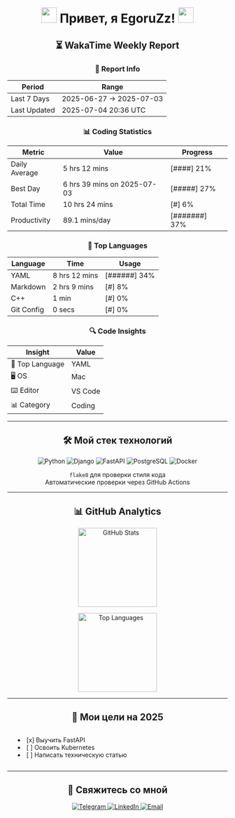 <h1 align="center">
  <img src="https://media.giphy.com/media/hvRJCLFzcasrR4ia7z/giphy.gif" width="35px"/> 
  Привет, я EgoruZz!
  <img src="https://media.giphy.com/media/hvRJCLFzcasrR4ia7z/giphy.gif" width="35px"/>
</h1>

<!--START_SECTION:waka-->
<div align='center'>

## ⏳ WakaTime Weekly Report

### 📌 Report Info

| Period | Range |
|--------|-------|
| Last 7 Days | 2025-06-27 → 2025-07-03 |
| Last Updated | 2025-07-04 20:36 UTC |

### 📊 Coding Statistics

| Metric | Value | Progress |
|--------|-------|----------|
| Daily Average | 5 hrs 12 mins | [####]  21% |
| Best Day | 6 hrs 39 mins on 2025-07-03 | [#####]  27% |
| Total Time | 10 hrs 24 mins | [#]   6% |
| Productivity | 89.1 mins/day | [#######]  37% |

### 🚀 Top Languages

| Language | Time | Usage |
|----------|------|-------|
| YAML | 8 hrs 12 mins | [######]  34% |
| Markdown | 2 hrs 9 mins | [#]   8% |
| C++ | 1 min | [#]   0% |
| Git Config | 0 secs | [#]   0% |

### 🔍 Code Insights

| Insight | Value |
|---------|-------|
| 💎 Top Language | YAML |
| 🖥️ OS | Mac |
| ⌨️ Editor | VS Code |
| 📊 Category | Coding |

</div>
<!--END_SECTION:waka-->

---

<div align="center">
<h2>🛠 Мой стек технологий</h2>
</div>

<p align="center">
  <img src="https://img.shields.io/badge/Python-3776AB?logo=python&logoColor=white" alt="Python">
  <img src="https://img.shields.io/badge/Django-092E20?logo=django&logoColor=white" alt="Django">
  <img src="https://img.shields.io/badge/FastAPI-009688?logo=fastapi&logoColor=white" alt="FastAPI">
  <img src="https://img.shields.io/badge/PostgreSQL-4169E1?logo=postgresql&logoColor=white" alt="PostgreSQL">
  <img src="https://img.shields.io/badge/Docker-2496ED?logo=docker&logoColor=white" alt="Docker">
</p>

<p align="center">
  <code>flake8</code> для проверки стиля кода<br>
  Автоматические проверки через GitHub Actions
</p>

---

<div align="center">
<h2>📊 GitHub Analytics</h2>
</div>

<div align="center">
  <picture>
    <source
      srcset="https://github-readme-stats-sigma-five.vercel.app/api?username=EgoruZz&show_icons=true&count_private=true&disable_animations=true&include_all_commits=false"
      media="(prefers-color-scheme: light)"
    />
    <img 
      src="https://github-readme-stats-sigma-five.vercel.app/api?username=EgoruZz&show_icons=true&count_private=true&disable_animations=true" 
      height="180"
      alt="GitHub Stats"
    />
  </picture>

  <img
    src="https://github-readme-stats-sigma-five.vercel.app/api/top-langs/?username=EgoruZz&layout=compact&exclude_repo=README-STATS,starter-templates&langs_count=8&count_private=true"
    height="180"
    alt="Top Languages"
  />
</div>

---

<div align="center">
<h2>🎯 Мои цели на 2025</h2>
</div>

<ul align="center" style="list-style-position: inside; display: inline-block; text-align: left;">
  <li>[x] Выучить FastAPI</li>
  <li>[ ] Освоить Kubernetes</li>
  <li>[ ] Написать техническую статью</li>
</ul>

---

<div align="center">
<h2>🤝 Свяжитесь со мной</h2>
</div>

<p align="center">
  <a href="https://t.me/your_username" target="_blank">
    <img src="https://img.shields.io/badge/Telegram-@ваш_ник-26A5E4?logo=telegram" alt="Telegram">
  </a>
  <a href="https://linkedin.com/in/your_username" target="_blank">
    <img src="https://img.shields.io/badge/LinkedIn-Ваше_Имя-0A66C2?logo=linkedin" alt="LinkedIn">
  </a>
  <a href="mailto:ваш@email.com">
    <img src="https://img.shields.io/badge/Email-ваш@email.com-EA4335?logo=gmail" alt="Email">
  </a>
</p>
